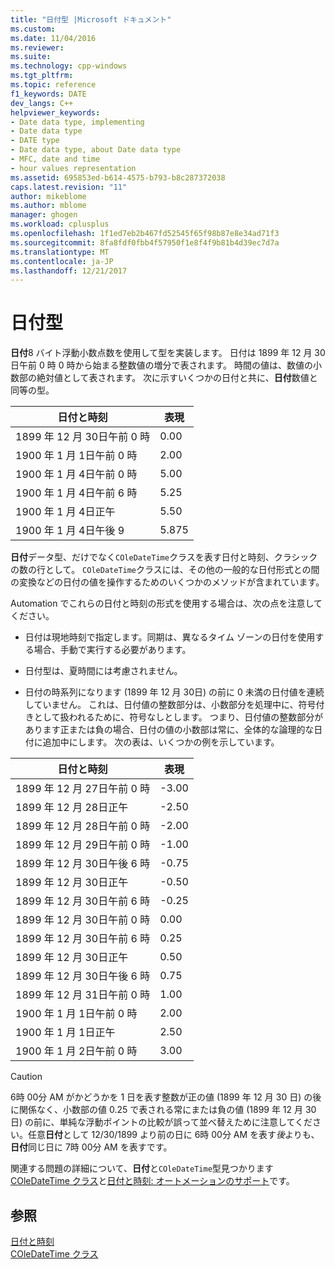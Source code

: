 ```yaml
---
title: "日付型 |Microsoft ドキュメント"
ms.custom: 
ms.date: 11/04/2016
ms.reviewer: 
ms.suite: 
ms.technology: cpp-windows
ms.tgt_pltfrm: 
ms.topic: reference
f1_keywords: DATE
dev_langs: C++
helpviewer_keywords:
- Date data type, implementing
- Date data type
- DATE type
- Date data type, about Date data type
- MFC, date and time
- hour values representation
ms.assetid: 695853ed-b614-4575-b793-b8c287372038
caps.latest.revision: "11"
author: mikeblome
ms.author: mblome
manager: ghogen
ms.workload: cplusplus
ms.openlocfilehash: 1f1ed7eb2b467fd52545f65f98b87e8e34ad71f3
ms.sourcegitcommit: 8fa8fdf0fbb4f57950f1e8f4f9b81b4d39ec7d7a
ms.translationtype: MT
ms.contentlocale: ja-JP
ms.lasthandoff: 12/21/2017
---
```

# <a name="date-type"></a>日付型
**日付**8 バイト浮動小数点数を使用して型を実装します。 日付は 1899 年 12 月 30 日午前 0 時 0 時から始まる整数値の増分で表されます。 時間の値は、数値の小数部の絶対値として表されます。 次に示すいくつかの日付と共に、**日付**数値と同等の型。  
  
|日付と時刻|表現|  
|-------------------|--------------------|  
|1899 年 12 月 30日午前 0 時|0.00|  
|1900 年 1 月 1日午前 0 時|2.00|  
|1900 年 1 月 4日午前 0 時|5.00|  
|1900 年 1 月 4日午前 6 時|5.25|  
|1900 年 1 月 4日正午|5.50|  
|1900 年 1 月 4日午後 9|5.875|  
  
 **日付**データ型、だけでなく`COleDateTime`クラスを表す日付と時刻、クラシックの数の行として。 `COleDateTime`クラスには、その他の一般的な日付形式との間の変換などの日付の値を操作するためのいくつかのメソッドが含まれています。  
  
 Automation でこれらの日付と時刻の形式を使用する場合は、次の点を注意してください。  
  
-   日付は現地時刻で指定します。同期は、異なるタイム ゾーンの日付を使用する場合、手動で実行する必要があります。  
  
-   日付型は、夏時間には考慮されません。  
  
-   日付の時系列になります (1899 年 12 月 30日) の前に 0 未満の日付値を連続していません。 これは、日付値の整数部分は、小数部分を処理中に、符号付きとして扱われるために、符号なしとします。 つまり、日付値の整数部分があります正または負の場合、日付の値の小数部は常に、全体的な論理的な日付に追加中にします。 次の表は、いくつかの例を示しています。  
  
|日付と時刻|表現|  
|-------------------|--------------------|  
|1899 年 12 月 27日午前 0 時|-3.00|  
|1899 年 12 月 28日正午|-2.50|  
|1899 年 12 月 28日午前 0 時|-2.00|  
|1899 年 12 月 29日午前 0 時|-1.00|  
|1899 年 12 月 30日午後 6 時|-0.75|  
|1899 年 12 月 30日正午|-0.50|  
|1899 年 12 月 30日午前 6 時|-0.25|  
|1899 年 12 月 30日午前 0 時|0.00|  
|1899 年 12 月 30日午前 6 時|0.25|  
|1899 年 12 月 30日正午|0.50|  
|1899 年 12 月 30日午後 6 時|0.75|  
|1899 年 12 月 31日午前 0 時|1.00|  
|1900 年 1 月 1日午前 0 時|2.00|  
|1900 年 1 月 1日正午|2.50|  
|1900 年 1 月 2日午前 0 時|3.00|  
  
> [!CAUTION]
>  6時 00分 AM がかどうかを 1 日を表す整数が正の値 (1899 年 12 月 30 日) の後に関係なく、小数部の値 0.25 で表される常にまたは負の値 (1899 年 12 月 30 日) の前に、単純な浮動ポイントの比較が誤って並べ替えために注意してください。任意**日付**として 12/30/1899 より前の日に 6時 00分 AM を表す*後*よりも、**日付**同じ日に 7時 00分 AM を表すです。  
  
 関連する問題の詳細について、**日付**と`COleDateTime`型見つかります[COleDateTime クラス](../atl-mfc-shared/reference/coledatetime-class.md)と[日付と時刻: オートメーションのサポート](../atl-mfc-shared/date-and-time-automation-support.md)です。  
  
## <a name="see-also"></a>参照  
 [日付と時刻](../atl-mfc-shared/date-and-time.md)   
 [COleDateTime クラス](../atl-mfc-shared/reference/coledatetime-class.md)

